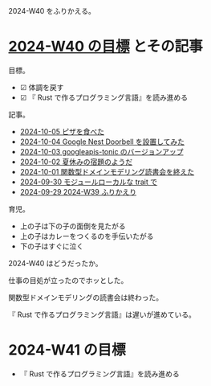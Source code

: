 2024-W40 をふりかえる。

# [2024-W40 の目標][2024-09-29] とその記事

目標。

- ☑ 体調を戻す
- ☑ 『 Rust で作るプログラミング言語』を読み進める

記事。

- [2024-10-05 ピザを食べた][2024-10-05]
- [2024-10-04 Google Nest Doorbell を設置してみた][2024-10-04]
- [2024-10-03 googleapis-tonic のバージョンアップ][2024-10-03]
- [2024-10-02 夏休みの宿題のようだ][2024-10-02]
- [2024-10-01 関数型ドメインモデリング読書会を終えた][2024-10-01]
- [2024-09-30 モジュールローカルな trait で][2024-09-30]
- [2024-09-29 2024-W39 ふりかえり][2024-09-29]

育児。

- 上の子は下の子の面倒を見たがる
- 上の子はカレーをつくるのを手伝いたがる
- 下の子はすぐに泣く

2024-W40 はどうだったか。

仕事の目処が立ったのでホッとした。

関数型ドメインモデリングの読書会は終わった。

『 Rust で作るプログラミング言語』は遅いが進めている。

# 2024-W41 の目標

- 『 Rust で作るプログラミング言語』を読み進める

[2024-09-29]: https://blog.bouzuya.net/2024/09/29/
[2024-09-30]: https://blog.bouzuya.net/2024/09/30/
[2024-10-01]: https://blog.bouzuya.net/2024/10/01/
[2024-10-02]: https://blog.bouzuya.net/2024/10/02/
[2024-10-03]: https://blog.bouzuya.net/2024/10/03/
[2024-10-04]: https://blog.bouzuya.net/2024/10/04/
[2024-10-05]: https://blog.bouzuya.net/2024/10/05/
